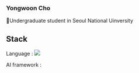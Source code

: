### Yongwoon Cho
🌱Undergraduate student in Seoul National Uinversity

## Stack
Language : <a href="https://github.com/ChoYongwoon/Study" target="_blank"><img src="https://img.shields.io/badge/c++-green?style=plastic&logo=#00599C&logoColor=inactive"/></a>

AI framework : 

<!--
**ChoYongwoon/ChoYongwoon** is a ✨ _special_ ✨ repository because its `README.md` (this file) appears on your GitHub profile.

Here are some ideas to get you started:

- 🔭 I’m currently working on ...
- 🌱 I’m currently learning ...
- 👯 I’m looking to collaborate on ...
- 🤔 I’m looking for help with ...
- 💬 Ask me about ...
- 📫 How to reach me: ...
- 😄 Pronouns: ...
- ⚡ Fun fact: ...
-->
